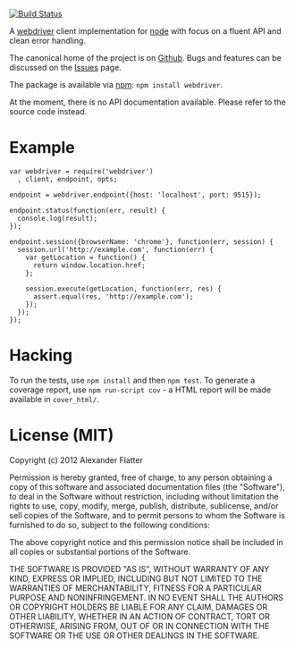 [![Build Status](https://secure.travis-ci.org/aflatter/node-webdriver.png?branch=master)](http://travis-ci.org/aflatter/node-webdriver)

A [webdriver](http://seleniumhq.org/projects/webdriver/) client implementation for [node](http://nodejs.org) with focus on a fluent API and clean error handling.

The canonical home of the project is on
[Github](https://github.com/aflatter/node-webdriver). Bugs and features can be discussed on the [Issues](https://github.com/aflatter/node-webdriver/issues) page.

The package is available via [npm](http://npmjs.org): `npm install webdriver`.

At the moment, there is no API documentation available. Please refer to
the source code instead.

# Example

    var webdriver = require('webdriver')
      , client, endpoint, opts;
   
    endpoint = webdriver.endpoint({host: 'localhost', port: 9515});

    endpoint.status(function(err, result) {
      console.log(result);
    });

    endpoint.session({browserName: 'chrome'}, function(err, session) {
      session.url('http://example.com', function(err) {
        var getLocation = function() {
          return window.location.href;
        };

        session.execute(getLocation, function(err, res) {
          assert.equal(res, 'http://example.com');
        });
      });
    });

# Hacking

To run the tests, use `npm install` and then `npm test`. To generate a
coverage report, use `npm run-script cov` - a HTML report will be made
available in `cover_html/`.

# License (MIT)

Copyright (c) 2012 Alexander Flatter

Permission is hereby granted, free of charge, to any person obtaining a copy of this software and associated documentation files (the "Software"), to deal in the Software without restriction, including without limitation the rights to use, copy, modify, merge, publish, distribute, sublicense, and/or sell copies of the Software, and to permit persons to whom the Software is furnished to do so, subject to the following conditions:

The above copyright notice and this permission notice shall be included in all copies or substantial portions of the Software.

THE SOFTWARE IS PROVIDED "AS IS", WITHOUT WARRANTY OF ANY KIND, EXPRESS OR IMPLIED, INCLUDING BUT NOT LIMITED TO THE WARRANTIES OF MERCHANTABILITY, FITNESS FOR A PARTICULAR PURPOSE AND NONINFRINGEMENT. IN NO EVENT SHALL THE AUTHORS OR COPYRIGHT HOLDERS BE LIABLE FOR ANY CLAIM, DAMAGES OR OTHER LIABILITY, WHETHER IN AN ACTION OF CONTRACT, TORT OR OTHERWISE, ARISING FROM, OUT OF OR IN CONNECTION WITH THE SOFTWARE OR THE USE OR OTHER DEALINGS IN THE SOFTWARE.
